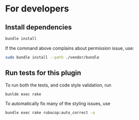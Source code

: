 # For developers

## Install dependencies

```bash
bundle install
```

If the command above complains about permission issue, use:

```bash
sudo bundle install --path ./vendor/bundle
```

## Run tests for this plugin

To run both the tests, and code style validation, run

```bash
bunlde exec rake
```

To automatically fix many of the styling issues, use

```bash
bundle exec rake rubocop:auto_correct -a
```
